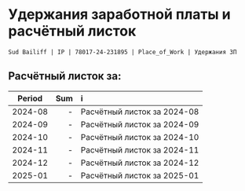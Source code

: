 # Удержания заработной платы и расчётный листок

`Sud Bailiff | IP | 78017-24-231895 | Place_of_Work | Удержания ЗП`

## Расчётный листок за:

| Period | Sum | i |
|:-----:|-----:|:-----|
| 2024-08 | - | Расчётный листок за 2024-08 |
| 2024-09 | - | Расчётный листок за 2024-09 |
| 2024-10 | - | Расчётный листок за 2024-10 |
| 2024-11 | - | Расчётный листок за 2024-11 |
| 2024-12 | - | Расчётный листок за 2024-12 |
| 2025-01 | - | Расчётный листок за 2025-01 |

